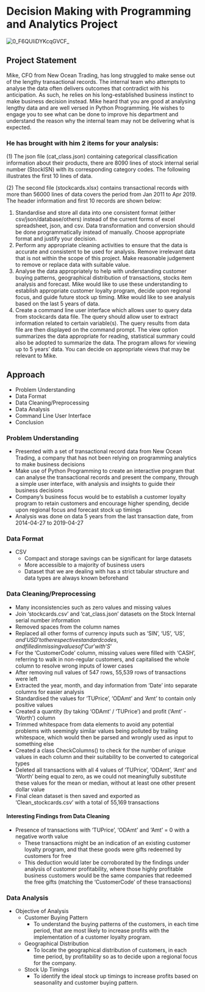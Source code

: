 # Decision Making with Programming and Analytics Project

![0_F6QUIiDYKcqGVCF_](https://user-images.githubusercontent.com/45563371/89464486-26ded400-d7a3-11ea-9447-fbb5b147ef8f.jpg)

## Project Statement
Mike, CFO from New Ocean Trading, has long struggled to make sense out of the lengthy transactional records. The internal team who attempts to analyse the data often delivers outcomes that contradict with his anticipation. As such, he relies on his long-established business instinct to make business decision instead. Mike heard that you are good at analysing lengthy data and are well versed in Python Programming. He wishes to engage you to see what can be done to improve his department and understand the reason why the internal team may not be delivering what is expected. 

### He has brought with him 2 items for your analysis: 

 (1) The json file (cat_class.json) containing categorical classification information about their products, there are 8090 lines of stock internal serial number (StockISN) with its corresponding category codes. The following illustrates the first 10 lines of data. 
 
 (2) The second file (stockcards.xlsx) contains transactional records with more than 56000 lines of data covers the period from Jan 2011 to Apr 2019. The header information and first 10 records are shown below:
 
 1. Standardise and store all data into one consistent format (either csv/json/database/others) instead of the current forms of excel spreadsheet, json, and csv. Data transformation and conversion should be done programmatically instead of manually. Choose appropriate format and justify your decision.  
 2. Perform any appropriate cleaning activities to ensure that the data is accurate and consistent to be used for analysis. Remove irrelevant data that is not within the scope of this project. Make reasonable judgement to remove or replace data with suitable value. 
 3. Analyse the data appropriately to help with understanding customer buying patterns, geographical distribution of transactions, stocks item analysis and forecast. Mike would like to use these understanding to establish appropriate customer loyalty program, decide upon regional focus, and guide future stock up timing. Mike would like to see analysis based on the last 5 years of data. 
 4. Create a command line user interface which allows user to query data from stockcards data file. The query should allow user to extract information related to certain variable(s). The query results from data file are then displayed on the command prompt. The view option 
summarizes the data appropriate for reading, statistical summary could also be adopted to summarize the data. The program allows for viewing up to 5 years’ data. You can decide on appropriate views that may be relevant to Mike.  

## Approach
- Problem Understanding
- Data Format
- Data Cleaning/Preprocessing
- Data Analysis
- Command Line User Interface
- Conclusion

### Problem Understanding
- Presented with a set of transactional record data from New Ocean Trading, a company that has not been relying on programming analytics to make business decisions
- Make use of Python Programming to create an interactive program that can analyse the transactional records and present the company, through a simple user interface, with analysis and insights to guide their business decisions
- Company’s business focus would be to establish a customer loyalty program to retain customers and encourage higher spending, decide upon regional focus and forecast stock up timings
- Analysis was done on data 5 years from the last transaction date, from 2014-04-27 to 2019-04-27

### Data Format
- CSV
  - Compact and storage savings can be significant for large datasets
  - More accessible to a majority of business users
  - Dataset that we are dealing with has a strict tabular structure and data types are always known beforehand
  
### Data Cleaning/Preprocessing
- Many inconsistencies such as zero values and missing values
- Join ‘stockcards.csv’ and ‘cat_class.json’ datasets on the Stock Internal serial number information
- Removed spaces from the column names
- Replaced all other forms of currency inputs such as ‘SIN’, ‘US’, ‘US$’, and ‘USD’ to the respective standard codes, and filled in missing values of ‘Cur’ with ‘S$’
- For the ‘CustomerCode’ column, missing values were filled with ‘CASH’, referring to walk in non-regular customers, and capitalised the whole column to resolve wrong inputs of lower cases
- After removing null values of 547 rows, 55,539 rows of transactions were left 
- Extracted the year, month, and day information from ‘Date’ into separate columns for easier analysis
- Standardised the values for ‘TUPrice’, ‘ODAmt’ and ‘Amt’ to contain only positive values
- Created a quantity (by taking ‘ODAmt’ / ‘TUPrice’) and profit (‘Amt’ - ‘Worth’) column 
- Trimmed whitespace from data elements to avoid any potential problems with seemingly similar values being polluted by trailing whitespace, which would then be parsed and wrongly used as input to something else
- Created a class CheckColumns() to check for the number of unique values in each column and their suitability to be converted to categorical types
- Deleted all transactions with all 4 values of ‘TUPrice’, ‘ODAmt’, ‘Amt’ and ‘Worth’ being equal to zero, as we could not meaningfully substitute these values for the mean or median, without at least one other present dollar value
- Final clean dataset is then saved and exported as ‘Clean_stockcards.csv’ with a total of 55,169 transactions

#### Interesting Findings from Data Cleaning
- Presence of transactions with ‘TUPrice’, ‘ODAmt’ and ‘Amt’ = 0 with a negative worth value
  - These transactions might be an indication of an existing customer loyalty program, and that these goods were gifts redeemed by customers for free
  - This deduction would later be corroborated by the findings under analysis of customer profitability, where those highly profitable business customers would be the same companies that redeemed the free gifts (matching the ‘CustomerCode’ of these transactions)
  
### Data Analysis
- Objective of Analysis
  - Customer Buying Pattern
    - To understand the buying patterns of the customers, in each time period, that are most likely to increase profits with the implementation of a customer loyalty program.
  - Geographical Distribution
    - To locate the geographical distribution of customers, in each time period, by profitability so as to decide upon a regional focus for the company.
  - Stock Up Timings
    - To identify the ideal stock up timings to increase profits based on seasonality and customer buying pattern.
